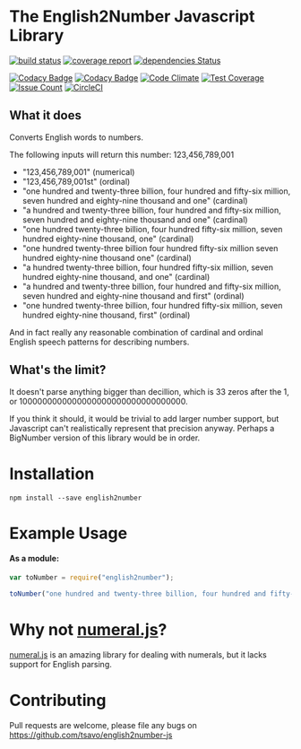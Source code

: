 # The English2Number Javascript Library


[![build status](https://gitlab.com/TSavo/english2number-js/badges/master/build.svg)](https://gitlab.com/TSavo/english2number-js/commits/master) [![coverage report](https://gitlab.com/TSavo/english2number-js/badges/master/coverage.svg)](https://gitlab.com/TSavo/english2number-js/commits/master) [![dependencies Status](https://david-dm.org/tsavo/english2number-js/status.svg)](https://david-dm.org/tsavo/english2number-js)

[![Codacy Badge](https://api.codacy.com/project/badge/Grade/89e3660a6b4042938b84e6e2f565fcc8)](https://www.codacy.com/app/evilgenius/english2number-js?utm_source=github.com&amp;utm_medium=referral&amp;utm_content=TSavo/english2number-js&amp;utm_campaign=Badge_Grade) [![Codacy Badge](https://api.codacy.com/project/badge/Coverage/89e3660a6b4042938b84e6e2f565fcc8)](https://www.codacy.com/app/evilgenius/english2number-js?utm_source=github.com&utm_medium=referral&utm_content=TSavo/english2number-js&utm_campaign=Badge_Coverage) [![Code Climate](https://codeclimate.com/github/TSavo/english2number-js/badges/gpa.svg)](https://codeclimate.com/github/TSavo/english2number-js) [![Test Coverage](https://codeclimate.com/github/TSavo/english2number-js/badges/coverage.svg)](https://codeclimate.com/github/TSavo/english2number-js/coverage) [![Issue Count](https://codeclimate.com/github/TSavo/english2number-js/badges/issue_count.svg)](https://codeclimate.com/github/TSavo/english2number-js) [![CircleCI](https://circleci.com/gh/TSavo/english2number-js.svg?style=svg)](https://circleci.com/gh/TSavo/english2number-js)


## What it does

Converts English words to numbers.

The following inputs will return this number: 123,456,789,001

- "123,456,789,001" (numerical)
- "123,456,789,001st" (ordinal)
- "one hundred and twenty-three billion, four hundred and fifty-six million, seven hundred and eighty-nine thousand and one" (cardinal)
- "a hundred and twenty-three billion, four hundred and fifty-six million, seven hundred and eighty-nine thousand and one" (cardinal)
- "one hundred twenty-three billion, four hundred fifty-six million, seven hundred eighty-nine thousand, one" (cardinal)
- "one hundred twenty-three billion four hundred fifty-six million seven hundred eighty-nine thousand one" (cardinal)
- "a hundred twenty-three billion, four hundred fifty-six million, seven hundred eighty-nine thousand, and one" (cardinal)
- "a hundred and twenty-three billion, four hundred and fifty-six million, seven hundred and eighty-nine thousand and first" (ordinal)
- "one hundred twenty-three billion, four hundred fifty-six million, seven hundred eighty-nine thousand, first" (ordinal)

And in fact really any reasonable combination of cardinal and ordinal English speech patterns for describing numbers.

## What's the limit?

It doesn't parse anything bigger than decillion, which is 33 zeros after the 1, or 1000000000000000000000000000000000.

If you think it should, it would be trivial to add larger number support, but Javascript can't realistically represent that precision anyway. Perhaps a BigNumber version of this library would be in order.

# Installation

    npm install --save english2number 

# Example Usage

#### As a module:
```javascript
var toNumber = require("english2number");

toNumber("one hundred and twenty-three billion, four hundred and fifty-six million, seven hundred and eighty-nine thousand and one") // 123,456,789,001
```

# Why not [numeral.js](http://numeraljs.com/)?

[numeral.js](http://numeraljs.com/) is an amazing library for dealing with numerals, but it lacks support for English parsing.

# Contributing
Pull requests are welcome, please file any bugs on https://github.com/tsavo/english2number-js